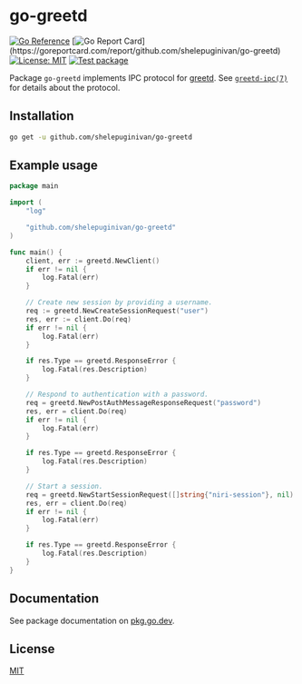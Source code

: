 # go-greetd

[![Go Reference](https://pkg.go.dev/badge/github.com/shelepuginivan/go-greetd.svg)](https://pkg.go.dev/github.com/shelepuginivan/go-greetd)
[![Go Report Card](https://goreportcard.com/badge/github.com/shelepuginivan/go-greetd?)](https://goreportcard.com/report/github.com/shelepuginivan/go-greetd)
[![License: MIT](https://img.shields.io/badge/License-MIT-00cc00.svg)](https://github.com/shelepuginivan/go-greetd/blob/main/LICENSE)
[![Test package](https://github.com/shelepuginivan/go-greetd/actions/workflows/go.yml/badge.svg)](https://github.com/shelepuginivan/go-greetd/actions/workflows/go.yml)

Package `go-greetd` implements IPC protocol for [greetd](https://git.sr.ht/~kennylevinsen/greetd).
See [`greetd-ipc(7)`](https://man.archlinux.org/man/greetd-ipc.7) for details about the protocol.

## Installation

```sh
go get -u github.com/shelepuginivan/go-greetd
```

## Example usage

```go
package main

import (
	"log"

	"github.com/shelepuginivan/go-greetd"
)

func main() {
	client, err := greetd.NewClient()
	if err != nil {
		log.Fatal(err)
	}

	// Create new session by providing a username.
	req := greetd.NewCreateSessionRequest("user")
	res, err := client.Do(req)
	if err != nil {
		log.Fatal(err)
	}

	if res.Type == greetd.ResponseError {
		log.Fatal(res.Description)
	}

	// Respond to authentication with a password.
	req = greetd.NewPostAuthMessageResponseRequest("password")
	res, err = client.Do(req)
	if err != nil {
		log.Fatal(err)
	}

	if res.Type == greetd.ResponseError {
		log.Fatal(res.Description)
	}

	// Start a session.
	req = greetd.NewStartSessionRequest([]string{"niri-session"}, nil)
	res, err = client.Do(req)
	if err != nil {
		log.Fatal(err)
	}

	if res.Type == greetd.ResponseError {
		log.Fatal(res.Description)
	}
}
```

## Documentation

See package documentation on [pkg.go.dev](https://pkg.go.dev/github.com/shelepuginivan/go-greetd).

## License

[MIT](https://github.com/shelepuginivan/go-greetd/blob/main/LICENSE)
